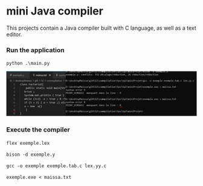 # mini Java compiler 

This projects contain a Java compiler built with C language, as well as a text editor.

### Run the application
```
python .\main.py
```
![execution](https://github.com/maissa-gallah/mini-java-compilateur/blob/main/execution.PNG)

### Execute the compiler

```
flex exemple.lex
```

```
bison -d exemple.y
```

```
gcc -o exemple exemple.tab.c lex.yy.c
```

```
exemple.exe < maissa.txt
```
